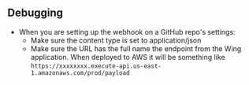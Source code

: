 ## Debugging

- When you are setting up the webhook on a GitHub repo's settings:
  - Make sure the content type is set to application/json
  - Make sure the URL has the full name the endpoint from the Wing application. When deployed to AWS it will be something like `https://xxxxxxxx.execute-api.us-east-1.amazonaws.com/prod/payload`
